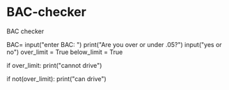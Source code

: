 # BAC-checker
BAC checker

BAC= input("enter BAC: ")
print("Are you over or under .05?")
input("yes or no")
over_limit = True
below_limit = True

if over_limit:
    print("cannot drive")
    
if not(over_limit):
    print("can drive")
